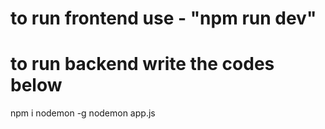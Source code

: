 # to run frontend use - "npm run dev" 
# to run backend write the codes below
  npm i nodemon -g
  nodemon app.js
